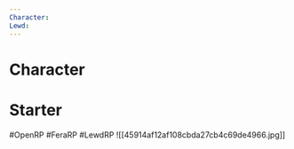```yaml
---
Character: 
Lewd: 
---
```

# Character


# Starter


#OpenRP #FeraRP #LewdRP
![[45914af12af108cbda27cb4c69de4966.jpg]]